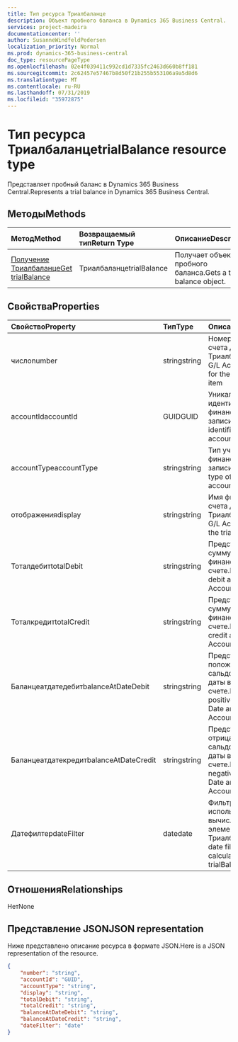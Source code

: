 ```yaml
---
title: Тип ресурса Триалбаланце
description: Объект пробного баланса в Dynamics 365 Business Central.
services: project-madeira
documentationcenter: ''
author: SusanneWindfeldPedersen
localization_priority: Normal
ms.prod: dynamics-365-business-central
doc_type: resourcePageType
ms.openlocfilehash: 02e4f039411c992cd1d7335fc2463d660b8ff181
ms.sourcegitcommit: 2c62457e57467b8d50f21b255b553106a9a5d8d6
ms.translationtype: MT
ms.contentlocale: ru-RU
ms.lasthandoff: 07/31/2019
ms.locfileid: "35972875"
---
```

# <a name="trialbalance-resource-type"></a><span data-ttu-id="4af13-103">Тип ресурса Триалбаланце</span><span class="sxs-lookup"><span data-stu-id="4af13-103">trialBalance resource type</span></span>
<span data-ttu-id="4af13-104">Представляет пробный баланс в Dynamics 365 Business Central.</span><span class="sxs-lookup"><span data-stu-id="4af13-104">Represents a trial balance in Dynamics 365 Business Central.</span></span>

## <a name="methods"></a><span data-ttu-id="4af13-105">Методы</span><span class="sxs-lookup"><span data-stu-id="4af13-105">Methods</span></span>

| <span data-ttu-id="4af13-106">Метод</span><span class="sxs-lookup"><span data-stu-id="4af13-106">Method</span></span>       | <span data-ttu-id="4af13-107">Возвращаемый тип</span><span class="sxs-lookup"><span data-stu-id="4af13-107">Return Type</span></span>  |<span data-ttu-id="4af13-108">Описание</span><span class="sxs-lookup"><span data-stu-id="4af13-108">Description</span></span>|
|:---------------|:--------|:----------|
|[<span data-ttu-id="4af13-109">Получение Триалбаланце</span><span class="sxs-lookup"><span data-stu-id="4af13-109">Get trialBalance</span></span>](../api/dynamics-trialbalance-get.md)|<span data-ttu-id="4af13-110">Триалбаланце</span><span class="sxs-lookup"><span data-stu-id="4af13-110">trialBalance</span></span>|<span data-ttu-id="4af13-111">Получает объект пробного баланса.</span><span class="sxs-lookup"><span data-stu-id="4af13-111">Gets a trial balance object.</span></span>|

## <a name="properties"></a><span data-ttu-id="4af13-112">Свойства</span><span class="sxs-lookup"><span data-stu-id="4af13-112">Properties</span></span>
| <span data-ttu-id="4af13-113">Свойство</span><span class="sxs-lookup"><span data-stu-id="4af13-113">Property</span></span>     | <span data-ttu-id="4af13-114">Тип</span><span class="sxs-lookup"><span data-stu-id="4af13-114">Type</span></span>   |<span data-ttu-id="4af13-115">Описание</span><span class="sxs-lookup"><span data-stu-id="4af13-115">Description</span></span>|
|:---------------|:--------|:----------|
|<span data-ttu-id="4af13-116">число</span><span class="sxs-lookup"><span data-stu-id="4af13-116">number</span></span>|<span data-ttu-id="4af13-117">string</span><span class="sxs-lookup"><span data-stu-id="4af13-117">string</span></span>|<span data-ttu-id="4af13-118">Номер финансового счета для элемента Триалбаланце</span><span class="sxs-lookup"><span data-stu-id="4af13-118">The G/L Account number for the trialBalance item</span></span>|
|<span data-ttu-id="4af13-119">accountId</span><span class="sxs-lookup"><span data-stu-id="4af13-119">accountId</span></span>|<span data-ttu-id="4af13-120">GUID</span><span class="sxs-lookup"><span data-stu-id="4af13-120">GUID</span></span>|<span data-ttu-id="4af13-121">Уникальный идентификатор финансового счета записи.</span><span class="sxs-lookup"><span data-stu-id="4af13-121">The unique identifier for the G/L account of the record.</span></span>|
|<span data-ttu-id="4af13-122">accountType</span><span class="sxs-lookup"><span data-stu-id="4af13-122">accountType</span></span>|<span data-ttu-id="4af13-123">string</span><span class="sxs-lookup"><span data-stu-id="4af13-123">string</span></span>|<span data-ttu-id="4af13-124">Тип учетной записи финансового счета записи.</span><span class="sxs-lookup"><span data-stu-id="4af13-124">The account type of the G/L account of the record.</span></span>|
|<span data-ttu-id="4af13-125">отображения</span><span class="sxs-lookup"><span data-stu-id="4af13-125">display</span></span>|<span data-ttu-id="4af13-126">string</span><span class="sxs-lookup"><span data-stu-id="4af13-126">string</span></span>|<span data-ttu-id="4af13-127">Имя финансового счета для элемента Триалбаланце.</span><span class="sxs-lookup"><span data-stu-id="4af13-127">The G/L Account name for the trialBalance item.</span></span>|
|<span data-ttu-id="4af13-128">Тоталдебит</span><span class="sxs-lookup"><span data-stu-id="4af13-128">totalDebit</span></span>|<span data-ttu-id="4af13-129">string</span><span class="sxs-lookup"><span data-stu-id="4af13-129">string</span></span>|<span data-ttu-id="4af13-130">Представляет общую сумму дебета в финансовом счете.</span><span class="sxs-lookup"><span data-stu-id="4af13-130">Represents total debit amount in G/L Account.</span></span>|
|<span data-ttu-id="4af13-131">Тоталкредит</span><span class="sxs-lookup"><span data-stu-id="4af13-131">totalCredit</span></span>|<span data-ttu-id="4af13-132">string</span><span class="sxs-lookup"><span data-stu-id="4af13-132">string</span></span>|<span data-ttu-id="4af13-133">Представляет общую сумму кредита в финансовом счете.</span><span class="sxs-lookup"><span data-stu-id="4af13-133">Represents total credit amount in G/L Account.</span></span>|
|<span data-ttu-id="4af13-134">Баланцеатдатедебит</span><span class="sxs-lookup"><span data-stu-id="4af13-134">balanceAtDateDebit</span></span>|<span data-ttu-id="4af13-135">string</span><span class="sxs-lookup"><span data-stu-id="4af13-135">string</span></span>|<span data-ttu-id="4af13-136">Представляет положительное сальдо на сумму даты в финансовом счете.</span><span class="sxs-lookup"><span data-stu-id="4af13-136">Represents positive Balance at Date amount in G/L Account.</span></span>|
|<span data-ttu-id="4af13-137">Баланцеатдатекредит</span><span class="sxs-lookup"><span data-stu-id="4af13-137">balanceAtDateCredit</span></span>|<span data-ttu-id="4af13-138">string</span><span class="sxs-lookup"><span data-stu-id="4af13-138">string</span></span>|<span data-ttu-id="4af13-139">Представляет отрицательное сальдо на сумму даты в финансовом счете.</span><span class="sxs-lookup"><span data-stu-id="4af13-139">Represents negative Balance at Date amount in G/L Account.</span></span>|
|<span data-ttu-id="4af13-140">Датефилтер</span><span class="sxs-lookup"><span data-stu-id="4af13-140">dateFilter</span></span>|<span data-ttu-id="4af13-141">date</span><span class="sxs-lookup"><span data-stu-id="4af13-141">date</span></span>|<span data-ttu-id="4af13-142">Фильтр даты, используемый для вычисления элементов Триалбаланце.</span><span class="sxs-lookup"><span data-stu-id="4af13-142">The date filter used to calculate the trialBalance items.</span></span>|


## <a name="relationships"></a><span data-ttu-id="4af13-143">Отношения</span><span class="sxs-lookup"><span data-stu-id="4af13-143">Relationships</span></span>
<span data-ttu-id="4af13-144">Нет</span><span class="sxs-lookup"><span data-stu-id="4af13-144">None</span></span>

## <a name="json-representation"></a><span data-ttu-id="4af13-145">Представление JSON</span><span class="sxs-lookup"><span data-stu-id="4af13-145">JSON representation</span></span>

<span data-ttu-id="4af13-146">Ниже представлено описание ресурса в формате JSON.</span><span class="sxs-lookup"><span data-stu-id="4af13-146">Here is a JSON representation of the resource.</span></span>


```json
{
    "number": "string",
    "accountId": "GUID",
    "accountType": "string",
    "display": "string",
    "totalDebit": "string",
    "totalCredit": "string",
    "balanceAtDateDebit": "string",
    "balanceAtDateCredit": "string",
    "dateFilter": "date"
}

```

